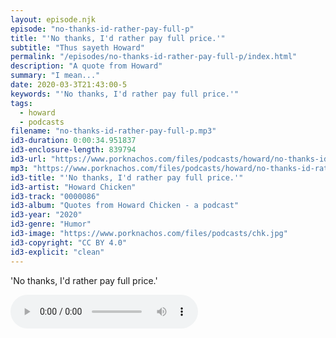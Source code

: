 ```yaml
---
layout: episode.njk
episode: "no-thanks-id-rather-pay-full-p"
title: "'No thanks, I'd rather pay full price.'"
subtitle: "Thus sayeth Howard"
permalink: "/episodes/no-thanks-id-rather-pay-full-p/index.html"
description: "A quote from Howard"
summary: "I mean..."
date: 2020-03-3T21:43:00-5
keywords: "'No thanks, I'd rather pay full price.'"
tags:
  - howard
  - podcasts
filename: "no-thanks-id-rather-pay-full-p.mp3"
id3-duration: 0:00:34.951837
id3-enclosure-length: 839794
id3-url: "https://www.porknachos.com/files/podcasts/howard/no-thanks-id-rather-pay-full-p.mp3"
mp3: "https://www.porknachos.com/files/podcasts/howard/no-thanks-id-rather-pay-full-p.mp3"
id3-title: "'No thanks, I'd rather pay full price.'"
id3-artist: "Howard Chicken"
id3-track: "0000086"
id3-album: "Quotes from Howard Chicken - a podcast"
id3-year: "2020"
id3-genre: "Humor"
id3-image: "https://www.porknachos.com/files/podcasts/chk.jpg"
id3-copyright: "CC BY 4.0"
id3-explicit: "clean"
---
```

'No thanks, I'd rather pay full price.'

<audio controls>
  <source src="https://www.porknachos.com/files/podcasts/howard/no-thanks-id-rather-pay-full-p.mp3">
</audio>
